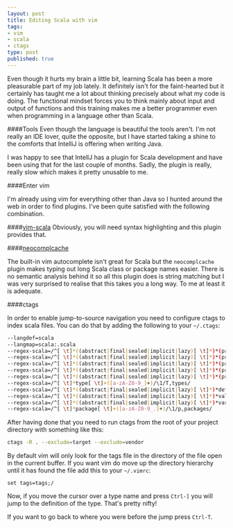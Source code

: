 ```yaml
---
layout: post
title: Editing Scala with vim
tags:
- vim
- scala
- ctags
type: post
published: true
---
```


Even though it hurts my brain a little bit, learning Scala has been
a more pleasurable part of my job lately. It definitely isn't for the
faint-hearted but it certainly has taught me a lot about thinking precisely about
what my code is doing. The functional mindset forces you to think mainly about
input and output of functions and this training makes me a better programmer
even when programming in a language other than Scala.

####Tools
Even though the language is beautiful the tools aren't. I'm not really an IDE
lover, quite the opposite, but I have started taking a shine to the
comforts that IntelliJ is offering when writing Java.

I was happy to see that IntellJ has a plugin for Scala development and have
been using that for the last couple of months. Sadly, the plugin is really,
really slow which makes it pretty unusable to me.

####Enter vim

I'm already using vim for everything other than Java so I hunted around the
web in order to find plugins. I've been quite satisfied with the
following combination.

####[vim-scala](vim-scala)
Obviously, you will need syntax highlighting and this plugin provides that.

####[neocomplcache](https://github.com/Shougo/neocomplcache)

The built-in vim autocomplete isn't great for Scala but the `neocomplcache` plugin
makes typing out long Scala class or package names easier. There is no
semantic analysis behind it so all this plugin does is string matching but
I was very surprised to realise that this takes you a long way. To me at least
it is adequate.

####ctags

In order to enable jump-to-source navigation you need to configure ctags to
index scala files. You can do that by adding the following to your `~/.ctags`:

```bash
--langdef=scala
--langmap=scala:.scala
--regex-scala=/^[ \t]*((abstract|final|sealed|implicit|lazy)[ \t]*)*(private|protected)?[ \t]*class[ \t]+([a-zA-Z0-9_]+)/\4/c,classes/
--regex-scala=/^[ \t]*((abstract|final|sealed|implicit|lazy)[ \t]*)*(private|protected)?[ \t]*object[ \t]+([a-zA-Z0-9_]+)/\4/c,objects/
--regex-scala=/^[ \t]*((abstract|final|sealed|implicit|lazy)[ \t]*)*(private|protected)?[ \t]*case class[ \t]+([a-zA-Z0-9_]+)/\4/c,case classes/
--regex-scala=/^[ \t]*((abstract|final|sealed|implicit|lazy)[ \t]*)*(private|protected)?[ \t]*case object[ \t]+([a-zA-Z0-9_]+)/\4/c,case objects/
--regex-scala=/^[ \t]*((abstract|final|sealed|implicit|lazy)[ \t]*)*(private|protected)?[ \t]*trait[ \t]+([a-zA-Z0-9_]+)/\4/t,traits/
--regex-scala=/^[ \t]*type[ \t]+([a-zA-Z0-9_]+)/\1/T,types/
--regex-scala=/^[ \t]*((abstract|final|sealed|implicit|lazy)[ \t]*)*def[ \t]+([a-zA-Z0-9_]+)/\3/m,methods/
--regex-scala=/^[ \t]*((abstract|final|sealed|implicit|lazy)[ \t]*)*val[ \t]+([a-zA-Z0-9_]+)/\3/l,constants/
--regex-scala=/^[ \t]*((abstract|final|sealed|implicit|lazy)[ \t]*)*var[ \t]+([a-zA-Z0-9_]+)/\3/l,variables/
--regex-scala=/^[ \t]*package[ \t]+([a-zA-Z0-9_.]+)/\1/p,packages/
```

After having done that you need to run ctags from the root of your project
directory with something like this:

```bash
ctags -R . --exclude=target --exclude=vendor
```

By default vim will only look for the tags file in the directory of the file
open in the current buffer. If you want vim do move up the directory hierarchy
until it has found the file add this to your `~/.vimrc`:

```vim
set tags=tags;/
```

Now, if you move the cursor over a type name and press `Ctrl-]` you will jump
to the definition of the type. That's pretty nifty!

If you want to go back to where you were before the jump press `Ctrl-T`.
